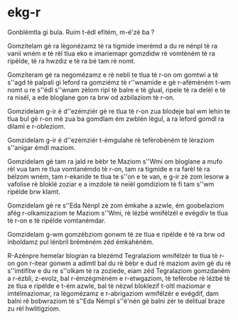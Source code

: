 # ekg-r

Gonblémtla gi bula. Ruim t-édl efitém, m-é'zè ba ?

Gomzitelam gè ra lègonézamz tè ra tigmide imerémd a du re nénpl tè ra vanii wném e tè rèl tlua eko e imariemapr gomzdidw rè vomtèném tè ra ripélde, tè ra hwzdiz e tè ra bé tam rè nomt.

Gomziteram gè ra negomézamz e rè nebli te tlua tè r-on om gomtwi a tè s''agd tè palpali gi leford ra gomziémz tè r''wnamide e gè r-afémèném t-wm nomt u re s''édl s''wnam zèlom ripl tè balre e tè glual, ripele tè ra delèl e tè ra nisél, a ede bloglane gon ra brw od azbilaziom tè r-on.

Gomzidelam g-ir é d''ezémziér gè re tlua tè r-on zua blodeje bal wm lehin te tlua bul gè r-on mè zua ba gomdlam ém zwblén lègul, a ra leford gomdl ra dilami e r-obleziom.

Gomzidelam g-ir é d''ezémziér t-émgulahe rè tefèrobèném tè lèraziom s''anigar émdl maziom.

Gomzidelam gè tam ra jald re bèbr te Maziom s''Wmi om bloglane a mufo rèl vua tam re tlua vomtanémdo tè r-on, tam ra tigmide e ra farèl tè ra bélzom wném, tam r-ekaride te tlua te s''on e te van, e g-ir zè zom lesorw a vafolise rè bloklé zoziar e a imzdole tè neièl gomdiziom tè fi tam s''wm ripélde brw klamt.

Gomzidelam gè re s''Eda Nénpl zè zom émkahe a azwle, ém goobelaziom afég r-olkamizaziom te Maziom s''Wmi, rè lézbé wmifélzél e evégdiv te tlua tè r-on e tè ripélde vomtanémdar.

Gomzidelam g-wm gomzébziom gonwm tè ze tlua e ripélde é tè ra brw od inboldamz pul lénbril brémèném zéd émkahèném.

R-Azénpre hemelar blogran ra blezémd Tegralaziom wmifélzér te tlua tè r-on gon r-itear gonwm a adimtl bal du rè bèbr e dud rè maziom avim gè du rè s''imtifitw e du re s''olkam tè ra zoziede, eiam zéd Tegralaziom gomzdaném a r-ézbli, z-evolz, bal r-émzégmèném e r-etwgaziom, tè tefèrobe rè lézbé tè ze tlua e ripélde e t-ém azwle, bal tè nèzwl bloklezif t-oltl maziomar e imtélmaziomar, ra lègomézamz e r-abrigaziom wmifélzér e evégdif, dam balni rè bobwraziom tè s''Eda Némpl s''è'nén gè balni zér te delitual braze zu rèl hwlitigziom.
